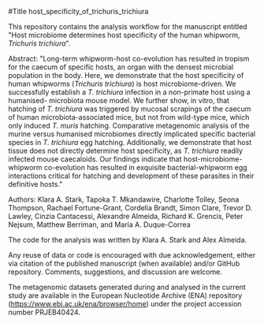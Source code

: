 #Title host_specificity_of_trichuris_trichiura

This repository contains the analysis workflow for the manuscript entitled "Host microbiome determines host specificity of the human whipworm, _Trichuris trichiura_".

Abstract: "Long-term whipworm-host co-evolution has resulted in tropism for the caecum of specific hosts, an organ with the densest microbial population in the body. 
Here, we demonstrate that the host specificity of human whipworms (_Trichuris trichiura_) is host microbiome-driven. We successfully establish a _T. trichiura_ infection 
in a non-primate host using a humanised- microbiota mouse model. We further show, in vitro, that hatching of _T. trichiura_ was triggered by mucosal scrapings of the 
caecum of human microbiota-associated mice, but not from wild-type mice, which only induced _T. muris_ hatching. Comparative metagenomic analysis of the murine versus 
humanised microbiomes directly implicated specific bacterial species in _T. trichiura_ egg hatching. Additionally, we demonstrate that host tissue does not directly determine 
host specificity, as _T. trichiura_ readily infected mouse caecaloids. Our findings indicate that host-microbiome-whipworm co-evolution has resulted in exquisite bacterial-whipworm 
egg interactions critical for hatching and development of these parasites in their definitive hosts."

Authors: Klara A. Stark, Tapoka T. Mkandawire, Charlotte Tolley, Seona Thompson, Rachael Fortune-Grant, Cordelia Brandt, Simon Clare, Trevor D. Lawley, Cinzia Cantacessi, 
Alexandre Almeida, Richard K. Grencis, Peter Nejsum, Matthew Berriman, and María A. Duque-Correa

The code for the analysis was written by Klara A. Stark and Alex Almeida.

Any reuse of data or code is encouraged with due acknowledgement, either via citation of the published manuscript (when available) and/or GitHub repository. 
Comments, suggestions, and discussion are welcome.

The metagenomic datasets generated during and analysed in the current study are available in the European Nucleotide Archive (ENA) repository (https://www.ebi.ac.uk/ena/browser/home) 
under the project accession number PRJEB40424.
